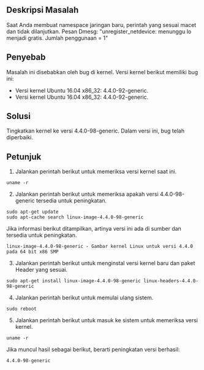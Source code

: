 ## Deskripsi Masalah
Saat Anda membuat namespace jaringan baru, perintah yang sesuai macet dan tidak dilanjutkan. Pesan Dmesg: "unregister_netdevice: menunggu lo menjadi gratis. Jumlah penggunaan = 1"

## Penyebab
Masalah ini disebabkan oleh bug di kernel. Versi kernel berikut memiliki bug ini:
- Versi kernel Ubuntu 16.04 x86_32: 4.4.0-92-generic.
- Versi kernel Ubuntu 16.04 x86_32: 4.4.0-92-generic.

## Solusi

Tingkatkan kernel ke versi 4.4.0-98-generic. Dalam versi ini, bug telah diperbaiki.

## Petunjuk
1. Jalankan perintah berikut untuk memeriksa versi kernel saat ini.

```
uname -r
```

2. Jalankan perintah berikut untuk memeriksa apakah versi 4.4.0-98-generic tersedia untuk peningkatan.

```
sudo apt-get update
sudo apt-cache search linux-image-4.4.0-98-generic
```

Jika informasi berikut ditampilkan, artinya versi ini ada di sumber dan tersedia untuk peningkatan. 

```
linux-image-4.4.0-98-generic - Gambar kernel Linux untuk versi 4.4.0 pada 64 bit x86 SMP
```

3. Jalankan perintah berikut untuk menginstal versi kernel baru dan paket Header yang sesuai.

```
sudo apt-get install linux-image-4.4.0-98-generic linux-headers-4.4.0-98-generic
```

4. Jalankan perintah berikut untuk memulai ulang sistem.

```
sudo reboot
```

5. Jalankan perintah berikut untuk masuk ke sistem untuk memeriksa versi kernel.

```
uname -r
```

Jika muncul hasil sebagai berikut, berarti peningkatan versi berhasil:

```
4.4.0-98-generic
```
